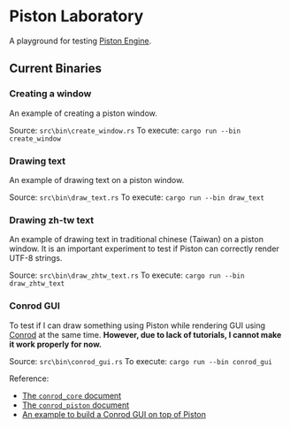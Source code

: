 # Piston Laboratory

A playground for testing [Piston Engine][1].

## Current Binaries

### Creating a window

An example of creating a piston window.

Source: `src\bin\create_window.rs`
To execute: `cargo run --bin create_window`

### Drawing text

An example of drawing text on a piston window.

Source: `src\bin\draw_text.rs`
To execute: `cargo run --bin draw_text`

### Drawing zh-tw text

An example of drawing text in traditional chinese (Taiwan) on a piston window. It is an important experiment to test if Piston can correctly render UTF-8 strings.

Source: `src\bin\draw_zhtw_text.rs`
To execute: `cargo run --bin draw_zhtw_text`

### Conrod GUI

To test if I can draw something using Piston while rendering GUI using [Conrod][2] at the same time. **However, due to lack of tutorials, I cannot make it work properly for now.**

Source: `src\bin\conrod_gui.rs`
To execute: `cargo run --bin conrod_gui`

Reference:
- [The `conrod_core` document][3]
- [The `conrod_piston` document][4]
- [An example to build a Conrod GUI on top of Piston][5]

[1]: https://github.com/PistonDevelopers/piston
[2]: https://github.com/PistonDevelopers/conrod
[3]: https://docs.rs/conrod_core/0.62.0/conrod_core/
[4]: https://docs.rs/conrod_piston/0.62.0/conrod_piston/
[5]: https://github.com/PistonDevelopers/conrod/blob/master/backends/conrod_piston/examples/all_piston_window.rs
